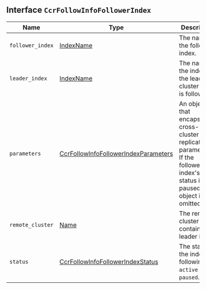 ## Interface `CcrFollowInfoFollowerIndex`

| Name | Type | Description |
| - | - | - |
| `follower_index` | [IndexName](./IndexName.md) | The name of the follower index. |
| `leader_index` | [IndexName](./IndexName.md) | The name of the index in the leader cluster that is followed. |
| `parameters` | [CcrFollowInfoFollowerIndexParameters](./CcrFollowInfoFollowerIndexParameters.md) | An object that encapsulates cross-cluster replication parameters. If the follower index's status is paused, this object is omitted. |
| `remote_cluster` | [Name](./Name.md) | The remote cluster that contains the leader index. |
| `status` | [CcrFollowInfoFollowerIndexStatus](./CcrFollowInfoFollowerIndexStatus.md) | The status of the index following: `active` or `paused`. |
